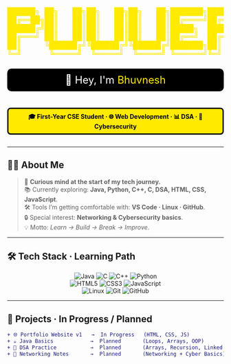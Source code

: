 <p align="center">
<pre style="color:#ffea00;font-size:18px;line-height:1.1em;">
██████╗ ██╗   ██╗██╗   ██╗██╗   ██╗███████╗██████╗ ███████╗███████╗
██╔══██╗██║   ██║██║   ██║██║   ██║██╔════╝██╔══██╗██╔════╝██╔════╝
██████╔╝██║   ██║██║   ██║██║   ██║█████╗  ██████╔╝█████╗  █████╗  
██╔═══╝ ██║   ██║██║   ██║██║   ██║██╔══╝  ██╔══██╗██╔══╝  ██╔══╝  
██║     ╚██████╔╝╚██████╔╝╚██████╔╝███████╗██║  ██║███████╗███████╗
╚═╝      ╚═════╝  ╚═════╝  ╚═════╝ ╚══════╝╚═╝  ╚═╝╚══════╝╚══════╝
</pre>
</p>

<p align="center" style="background:#000;color:#fff;padding:12px;border-radius:10px;font-size:24px;">
  👋 Hey, I'm <span style="color:#ffea00;">Bhuvnesh</span>
</p>
<p align="center" style="background:#ffea00;color:#000;padding:8px 16px;display:inline-block;border:3px solid #000;border-radius:8px;font-weight:bold;">
  🎓 First-Year CSE Student · 🌐 Web Development · 📊 DSA · 🔐 Cybersecurity
</p>

---

## 🧑‍💻 About Me
> 🚀 **Curious mind at the start of my tech journey.**  
> 📚 Currently exploring: **Java, Python, C++, C, DSA, HTML, CSS, JavaScript**.  
> 🛠️ Tools I’m getting comfortable with: **VS Code · Linux · GitHub**.  
> 🔒 Special interest: **Networking & Cybersecurity basics**.  
> 💡 Motto: *Learn → Build → Break → Improve*.  

---

## 🛠️ Tech Stack · Learning Path
<div align="center">

![Java](https://img.shields.io/badge/-Java-fc4445?style=for-the-badge&logo=openjdk&logoColor=white&labelColor=000)
![C](https://img.shields.io/badge/-C-3f72af?style=for-the-badge&logo=c&logoColor=white&labelColor=000)
![C++](https://img.shields.io/badge/-C++-f67280?style=for-the-badge&logo=c%2B%2B&logoColor=white&labelColor=000)
![Python](https://img.shields.io/badge/-Python-ff8c42?style=for-the-badge&logo=python&logoColor=white&labelColor=000)  
![HTML5](https://img.shields.io/badge/-HTML5-ff5c8d?style=for-the-badge&logo=html5&logoColor=white&labelColor=000)
![CSS3](https://img.shields.io/badge/-CSS3-ffd460?style=for-the-badge&logo=css3&logoColor=black&labelColor=000)
![JavaScript](https://img.shields.io/badge/-JavaScript-38b000?style=for-the-badge&logo=javascript&logoColor=white&labelColor=000)  
![Linux](https://img.shields.io/badge/-Linux-222831?style=for-the-badge&logo=linux&logoColor=white&labelColor=000)
![Git](https://img.shields.io/badge/-Git-ff9a3c?style=for-the-badge&logo=git&logoColor=white&labelColor=000)
![GitHub](https://img.shields.io/badge/-GitHub-4f98ca?style=for-the-badge&logo=github&logoColor=white&labelColor=000)

</div>

---

## 📂 Projects · In Progress / Planned
```diff
+ 🌐 Portfolio Website v1   →  In Progress   (HTML, CSS, JS)
+ ☕ Java Basics            →  Planned       (Loops, Arrays, OOP)
+ 🧮 DSA Practice           →  Planned       (Arrays, Recursion, Linked Lists)
+ 🔑 Networking Notes       →  Planned       (Networking + Cyber Basics)
